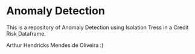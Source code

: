 # Anomaly Detection

This is a repository of Anomaly Detection using Isolation Tress in a Credit Risk Dataframe.

Arthur Hendricks Mendes de Oliveira :)
